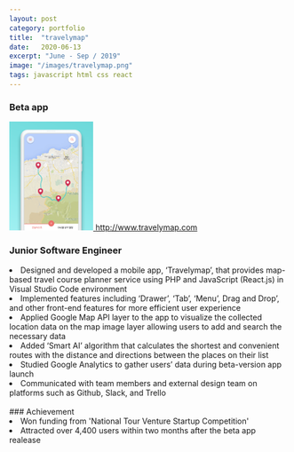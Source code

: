 ```yaml
---
layout: post
category: portfolio
title:  "travelymap"
date:   2020-06-13
excerpt: "June - Sep / 2019"
image: "/images/travelymap.png"
tags: javascript html css react
---
```


### Beta app
<a href="http://www.travelymap.com"><img src="/images/travelymapui.png" width="30%"/>
http://www.travelymap.com</a>

### Junior Software Engineer

<li> Designed and developed a mobile app, ‘Travelymap’, that provides map-based travel course planner service using PHP
and JavaScript (React.js) in Visual Studio Code environment</li>
<li>Implemented features including ‘Drawer’, ‘Tab’, ‘Menu’, Drag and Drop’, and other front-end features for more efficient user experience</li>
<li>Applied Google Map API layer to the app to visualize the collected location data on the map image layer allowing users
to add and search the necessary data</li>
<li>Added ‘Smart AI’ algorithm that calculates the shortest and convenient routes with the distance and directions between
the places on their list</li>
<li>Studied Google Analytics to gather users’ data during beta-version app launch</li>
<li>Communicated with team members and external design team on platforms such as Github, Slack, and Trello</li>

<br>
### Achievement
<li>Won funding from 'National Tour Venture Startup Competition'</li>
<li>Attracted over 4,400 users within two months after the beta app realease</li>


